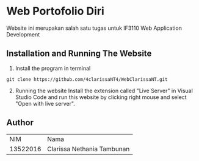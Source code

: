 # Web Portofolio Diri
Website ini merupakan salah satu tugas untuk IF3110 Web Application Development

## Installation and Running The Website
1. Install the program in terminal
```
git clone https://github.com/4clarissaNT4/WebClarissaNT.git
```

2. Running the website
Install the extension called "Live Server" in Visual Studio Code and run this website by clicking right mouse and select "Open with live server".

## Author
<div id="contributor">
  <strong>
    <table align="center">
      <tr>
        <td>NIM</td>
        <td>Nama</td>
      </tr>
      <tr>
        <td>13522016</td>
        <td>Clarissa Nethania Tambunan</td>
      </tr>
    </table>
  </strong>
</div>